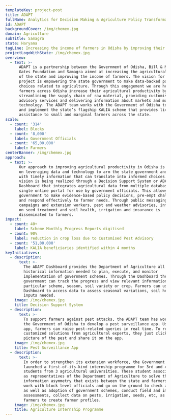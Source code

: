 ```yaml
---
templateKey: project-post
title: ADAPT
fullName: Analytics for Decision Making & Agriculture Policy Transformation
id: ADAPT
backgroundCover: /img/chemex.jpg
domain: Agriculture
subTitle: Samagra
state: Haryana
tagLine: Increasing the income of farmers in Odisha by improving their productivity
projectLogoWithState: /img/chemex.jpg
overview:
  - text: >-
      ADAPT is a partnership between the Government of Odisha, Bill & Melinda
      Gates Foundation and Samagra aimed at increasing the agricultural output
      of the state and improving the income of farmers. The vision for the
      project is empowering the state government to make data-backed policy
      choices related to agriculture. Through this engagement we are helping
      farmers across Odisha increase their agricultural productivity by
      streamlining the supply chain of raw material, providing customised pest
      advisory services and delivering information about markets and modern
      technology. The ADAPT team works with the Government of Odisha to design
      and implement the state’s flagship KALIA scheme that provides livelihood
      assistance to small and marginal farmers across the state.
scale:
  - count: '314'
    label: Blocks
  - count: '8,000'
    label: Government Officials
  - count: '65,00,000'
    label: Farmers
centerBanner: /img/chemex.jpg
approach:
  - text: >-
      Our approach to improving agricultural productivity in Odisha is centred
      on leveraging data and technology to arm the state government and farmers
      with timely information that can translate into informed choices. This
      vision is being realized through a Decision Support System or ADAPT
      Dashboard that integrates agricultural data from multiple databases into a
      single online portal for use by government officials. This allows the
      government to make evidence-based policy decisions, pre-empt challenges
      and respond effectively to farmer needs. Through public messaging
      campaigns and extension workers, pest and weather advisories, information
      on seed treatment and soil health, irrigation and insurance is
      disseminated to farmers.
impact:
  - count: 40+
    label: Scheme Monthly Progress Reports digitised
  - count: 90%
    label: reduction in crop loss due to Customised Pest Advisory
  - count: '51,00,000'
    label: KALIA beneficiaries identified within 4 months
keyInitiatives:
  - description:
      text: >-
        The ADAPT Dashboard provides the Department of Agriculture all
        historical information needed to plan, execute, and monitor
        implementation of government schemes. Through the Dashboard the
        government can track the progress and view relevant information on a
        particular scheme, season, soil variety or crop. Farmers can use the
        Dashboard to access data to assess seasonal variations, soil health, and
        inputs needed.
    image: /img/chemex.jpg
    title: Decision Support System
  - description:
      text: >-
        To support farmers against pest attacks, the ADAPT team has worked with
        the Government of Odisha to develop a pest surveillance app. Using this
        app, farmers can raise pest-related queries in real time. To receive
        customized solutions from agricultural experts, they just click a
        picture of the pest and share it on the app.
    image: /img/chemex.jpg
    title: Pest Surveillance App
  - description:
      text: >-
        In order to strengthen its extension workforce, the Government of Odisha
        launched a first-of-its-kind internship programme for 3rd and 4th year
        students from 3 agricultural universities. These student associates work
        as representatives of the Department of Agriculture to solve the
        information asymmetry that exists between the state and farmers. They
        work with block level officials and go on the ground to check awareness
        as well as adoption of government schemes, conduct field and impact
        assessments, collect data on pests, irrigation, seeds, etc, as well as
        farmers to create farmer profiles.
    image: /img/chemex.jpg
    title: Agriculture Internship Programme
---
```


